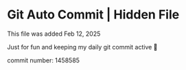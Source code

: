 # Git Auto Commit | Hidden File

This file was added Feb 12, 2025

Just for fun and keeping my daily git commit active 🤪

commit number: 1458585
